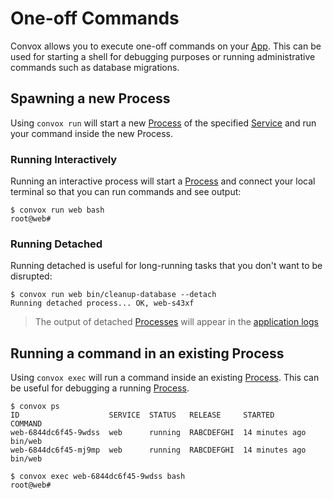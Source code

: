 # One-off Commands

Convox allows you to execute one-off commands on your [App](../reference/primitives/app). This can be used
for starting a shell for debugging purposes or running administrative commands such as database migrations.

## Spawning a new Process

Using `convox run` will start a new [Process](../reference/primitives/app/process.md) of the specified
[Service](../reference/primitives/app/service.md) and run your command inside the new Process.

### Running Interactively

Running an interactive process will start a [Process](../reference/primitives/app/process.md) and connect
your local terminal so that you can run commands and see output:

    $ convox run web bash
    root@web#

### Running Detached

Running detached is useful for long-running tasks that you don't want to be disrupted:

    $ convox run web bin/cleanup-database --detach
    Running detached process... OK, web-s43xf

> The output of detached [Processes](../reference/primitives/app/process.md) will appear in the
> [application logs](../configuration/logging.md)

## Running a command in an existing Process

Using `convox exec` will run a command inside an existing [Process](../reference/primitives/app/process.md).
This can be useful for debugging a running [Process](../reference/primitives/app/process.md).

    $ convox ps
    ID                    SERVICE  STATUS   RELEASE     STARTED         COMMAND
    web-6844dc6f45-9wdss  web      running  RABCDEFGHI  14 minutes ago  bin/web
    web-6844dc6f45-mj9mp  web      running  RABCDEFGHI  14 minutes ago  bin/web

    $ convox exec web-6844dc6f45-9wdss bash
    root@web#